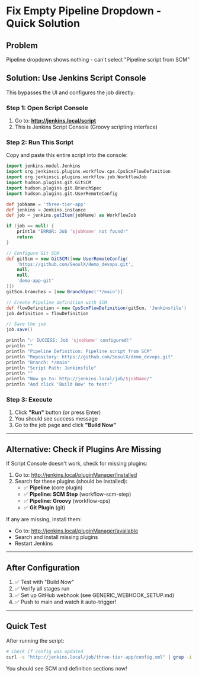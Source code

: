 # Fix Empty Pipeline Dropdown - Quick Solution

## Problem
Pipeline dropdown shows nothing - can't select "Pipeline script from SCM"

## Solution: Use Jenkins Script Console

This bypasses the UI and configures the job directly:

### Step 1: Open Script Console

1. Go to: **http://jenkins.local/script**
2. This is Jenkins Script Console (Groovy scripting interface)

### Step 2: Run This Script

Copy and paste this entire script into the console:

```groovy
import jenkins.model.Jenkins
import org.jenkinsci.plugins.workflow.cps.CpsScmFlowDefinition
import org.jenkinsci.plugins.workflow.job.WorkflowJob
import hudson.plugins.git.GitSCM
import hudson.plugins.git.BranchSpec
import hudson.plugins.git.UserRemoteConfig

def jobName = 'three-tier-app'
def jenkins = Jenkins.instance
def job = jenkins.getItem(jobName) as WorkflowJob

if (job == null) {
    println "ERROR: Job '$jobName' not found!"
    return
}

// Configure Git SCM
def gitScm = new GitSCM([new UserRemoteConfig(
    'https://github.com/SeoulX/demo_devops.git',
    null,
    null,
    'demo-app-git'
)])
gitScm.branches = [new BranchSpec('*/main')]

// Create Pipeline definition with SCM
def flowDefinition = new CpsScmFlowDefinition(gitScm, 'Jenkinsfile')
job.definition = flowDefinition

// Save the job
job.save()

println "✅ SUCCESS: Job '$jobName' configured!"
println ""
println "Pipeline Definition: Pipeline script from SCM"
println "Repository: https://github.com/SeoulX/demo_devops.git"
println "Branch: */main"
println "Script Path: Jenkinsfile"
println ""
println "Now go to: http://jenkins.local/job/$jobName/"
println "And click 'Build Now' to test!"
```

### Step 3: Execute

1. Click **"Run"** button (or press Enter)
2. You should see success message
3. Go to the job page and click **"Build Now"**

---

## Alternative: Check if Plugins Are Missing

If Script Console doesn't work, check for missing plugins:

1. Go to: http://jenkins.local/pluginManager/installed
2. Search for these plugins (should be installed):
   - ✅ **Pipeline** (core plugin)
   - ✅ **Pipeline: SCM Step** (workflow-scm-step)
   - ✅ **Pipeline: Groovy** (workflow-cps)
   - ✅ **Git Plugin** (git)

If any are missing, install them:
- Go to: http://jenkins.local/pluginManager/available
- Search and install missing plugins
- Restart Jenkins

---

## After Configuration

1. ✅ Test with "Build Now"
2. ✅ Verify all stages run
3. ✅ Set up GitHub webhook (see GENERIC_WEBHOOK_SETUP.md)
4. ✅ Push to main and watch it auto-trigger!

---

## Quick Test

After running the script:

```bash
# Check if config was updated
curl -s "http://jenkins.local/job/three-tier-app/config.xml" | grep -i "scm\|definition" | head -5
```

You should see SCM and definition sections now!

